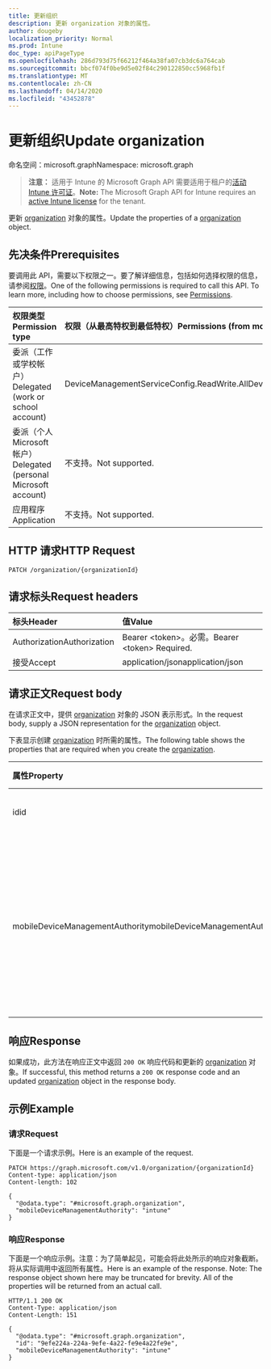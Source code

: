 ```yaml
---
title: 更新组织
description: 更新 organization 对象的属性。
author: dougeby
localization_priority: Normal
ms.prod: Intune
doc_type: apiPageType
ms.openlocfilehash: 286d793d75f66212f464a38fa07cb3dc6a764cab
ms.sourcegitcommit: bbcf074f0be9d5e02f84c290122850cc5968fb1f
ms.translationtype: MT
ms.contentlocale: zh-CN
ms.lasthandoff: 04/14/2020
ms.locfileid: "43452878"
---
```

# <a name="update-organization"></a><span data-ttu-id="9bc46-103">更新组织</span><span class="sxs-lookup"><span data-stu-id="9bc46-103">Update organization</span></span>

<span data-ttu-id="9bc46-104">命名空间：microsoft.graph</span><span class="sxs-lookup"><span data-stu-id="9bc46-104">Namespace: microsoft.graph</span></span>

> <span data-ttu-id="9bc46-105">**注意：** 适用于 Intune 的 Microsoft Graph API 需要适用于租户的[活动 Intune 许可证](https://go.microsoft.com/fwlink/?linkid=839381)。</span><span class="sxs-lookup"><span data-stu-id="9bc46-105">**Note:** The Microsoft Graph API for Intune requires an [active Intune license](https://go.microsoft.com/fwlink/?linkid=839381) for the tenant.</span></span>

<span data-ttu-id="9bc46-106">更新 [organization](../resources/intune-onboarding-organization.md) 对象的属性。</span><span class="sxs-lookup"><span data-stu-id="9bc46-106">Update the properties of a [organization](../resources/intune-onboarding-organization.md) object.</span></span>

## <a name="prerequisites"></a><span data-ttu-id="9bc46-107">先决条件</span><span class="sxs-lookup"><span data-stu-id="9bc46-107">Prerequisites</span></span>
<span data-ttu-id="9bc46-p101">要调用此 API，需要以下权限之一。要了解详细信息，包括如何选择权限的信息，请参阅[权限](/graph/permissions-reference)。</span><span class="sxs-lookup"><span data-stu-id="9bc46-p101">One of the following permissions is required to call this API. To learn more, including how to choose permissions, see [Permissions](/graph/permissions-reference).</span></span>

|<span data-ttu-id="9bc46-110">权限类型</span><span class="sxs-lookup"><span data-stu-id="9bc46-110">Permission type</span></span>|<span data-ttu-id="9bc46-111">权限（从最高特权到最低特权）</span><span class="sxs-lookup"><span data-stu-id="9bc46-111">Permissions (from most to least privileged)</span></span>|
|:---|:---|
|<span data-ttu-id="9bc46-112">委派（工作或学校帐户）</span><span class="sxs-lookup"><span data-stu-id="9bc46-112">Delegated (work or school account)</span></span>|<span data-ttu-id="9bc46-113">DeviceManagementServiceConfig.ReadWrite.All</span><span class="sxs-lookup"><span data-stu-id="9bc46-113">DeviceManagementServiceConfig.ReadWrite.All</span></span>|
|<span data-ttu-id="9bc46-114">委派（个人 Microsoft 帐户）</span><span class="sxs-lookup"><span data-stu-id="9bc46-114">Delegated (personal Microsoft account)</span></span>|<span data-ttu-id="9bc46-115">不支持。</span><span class="sxs-lookup"><span data-stu-id="9bc46-115">Not supported.</span></span>|
|<span data-ttu-id="9bc46-116">应用程序</span><span class="sxs-lookup"><span data-stu-id="9bc46-116">Application</span></span>|<span data-ttu-id="9bc46-117">不支持。</span><span class="sxs-lookup"><span data-stu-id="9bc46-117">Not supported.</span></span>|

## <a name="http-request"></a><span data-ttu-id="9bc46-118">HTTP 请求</span><span class="sxs-lookup"><span data-stu-id="9bc46-118">HTTP Request</span></span>
<!-- {
  "blockType": "ignored"
}
-->
``` http
PATCH /organization/{organizationId}
```

## <a name="request-headers"></a><span data-ttu-id="9bc46-119">请求标头</span><span class="sxs-lookup"><span data-stu-id="9bc46-119">Request headers</span></span>
|<span data-ttu-id="9bc46-120">标头</span><span class="sxs-lookup"><span data-stu-id="9bc46-120">Header</span></span>|<span data-ttu-id="9bc46-121">值</span><span class="sxs-lookup"><span data-stu-id="9bc46-121">Value</span></span>|
|:---|:---|
|<span data-ttu-id="9bc46-122">Authorization</span><span class="sxs-lookup"><span data-stu-id="9bc46-122">Authorization</span></span>|<span data-ttu-id="9bc46-123">Bearer &lt;token&gt;。必需。</span><span class="sxs-lookup"><span data-stu-id="9bc46-123">Bearer &lt;token&gt; Required.</span></span>|
|<span data-ttu-id="9bc46-124">接受</span><span class="sxs-lookup"><span data-stu-id="9bc46-124">Accept</span></span>|<span data-ttu-id="9bc46-125">application/json</span><span class="sxs-lookup"><span data-stu-id="9bc46-125">application/json</span></span>|

## <a name="request-body"></a><span data-ttu-id="9bc46-126">请求正文</span><span class="sxs-lookup"><span data-stu-id="9bc46-126">Request body</span></span>
<span data-ttu-id="9bc46-127">在请求正文中，提供 [organization](../resources/intune-onboarding-organization.md) 对象的 JSON 表示形式。</span><span class="sxs-lookup"><span data-stu-id="9bc46-127">In the request body, supply a JSON representation for the [organization](../resources/intune-onboarding-organization.md) object.</span></span>

<span data-ttu-id="9bc46-128">下表显示创建 [organization](../resources/intune-onboarding-organization.md) 时所需的属性。</span><span class="sxs-lookup"><span data-stu-id="9bc46-128">The following table shows the properties that are required when you create the [organization](../resources/intune-onboarding-organization.md).</span></span>

|<span data-ttu-id="9bc46-129">属性</span><span class="sxs-lookup"><span data-stu-id="9bc46-129">Property</span></span>|<span data-ttu-id="9bc46-130">类型</span><span class="sxs-lookup"><span data-stu-id="9bc46-130">Type</span></span>|<span data-ttu-id="9bc46-131">说明</span><span class="sxs-lookup"><span data-stu-id="9bc46-131">Description</span></span>|
|:---|:---|:---|
|<span data-ttu-id="9bc46-132">id</span><span class="sxs-lookup"><span data-stu-id="9bc46-132">id</span></span>|<span data-ttu-id="9bc46-133">String</span><span class="sxs-lookup"><span data-stu-id="9bc46-133">String</span></span>|<span data-ttu-id="9bc46-134">对象的 GUID。</span><span class="sxs-lookup"><span data-stu-id="9bc46-134">The GUID for the object.</span></span>|
|<span data-ttu-id="9bc46-135">mobileDeviceManagementAuthority</span><span class="sxs-lookup"><span data-stu-id="9bc46-135">mobileDeviceManagementAuthority</span></span>|[<span data-ttu-id="9bc46-136">mdmAuthority</span><span class="sxs-lookup"><span data-stu-id="9bc46-136">mdmAuthority</span></span>](../resources/intune-onboarding-mdmauthority.md)|<span data-ttu-id="9bc46-137">移动设备管理机构。</span><span class="sxs-lookup"><span data-stu-id="9bc46-137">Mobile device management authority.</span></span> <span data-ttu-id="9bc46-138">可取值为：`unknown`、`intune`、`sccm`、`office365`。</span><span class="sxs-lookup"><span data-stu-id="9bc46-138">Possible values are: `unknown`, `intune`, `sccm`, `office365`.</span></span>|



## <a name="response"></a><span data-ttu-id="9bc46-139">响应</span><span class="sxs-lookup"><span data-stu-id="9bc46-139">Response</span></span>
<span data-ttu-id="9bc46-140">如果成功，此方法在响应正文中返回 `200 OK` 响应代码和更新的 [organization](../resources/intune-onboarding-organization.md) 对象。</span><span class="sxs-lookup"><span data-stu-id="9bc46-140">If successful, this method returns a `200 OK` response code and an updated [organization](../resources/intune-onboarding-organization.md) object in the response body.</span></span>

## <a name="example"></a><span data-ttu-id="9bc46-141">示例</span><span class="sxs-lookup"><span data-stu-id="9bc46-141">Example</span></span>

### <a name="request"></a><span data-ttu-id="9bc46-142">请求</span><span class="sxs-lookup"><span data-stu-id="9bc46-142">Request</span></span>
<span data-ttu-id="9bc46-143">下面是一个请求示例。</span><span class="sxs-lookup"><span data-stu-id="9bc46-143">Here is an example of the request.</span></span>
``` http
PATCH https://graph.microsoft.com/v1.0/organization/{organizationId}
Content-type: application/json
Content-length: 102

{
  "@odata.type": "#microsoft.graph.organization",
  "mobileDeviceManagementAuthority": "intune"
}
```

### <a name="response"></a><span data-ttu-id="9bc46-144">响应</span><span class="sxs-lookup"><span data-stu-id="9bc46-144">Response</span></span>
<span data-ttu-id="9bc46-p103">下面是一个响应示例。注意：为了简单起见，可能会将此处所示的响应对象截断。将从实际调用中返回所有属性。</span><span class="sxs-lookup"><span data-stu-id="9bc46-p103">Here is an example of the response. Note: The response object shown here may be truncated for brevity. All of the properties will be returned from an actual call.</span></span>
``` http
HTTP/1.1 200 OK
Content-Type: application/json
Content-Length: 151

{
  "@odata.type": "#microsoft.graph.organization",
  "id": "9efe224a-224a-9efe-4a22-fe9e4a22fe9e",
  "mobileDeviceManagementAuthority": "intune"
}
```






